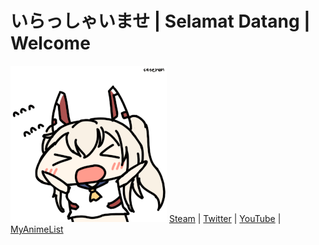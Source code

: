 # いらっしゃいませ | Selamat Datang | Welcome

![wave](https://github.com/DaGamerFiles/dagamerfiles/blob/master/img/aynm_wave.gif)
[Steam](https://steamcommunity.com/id/dagamerfiles) | [Twitter](https://twitter.com/dagamerfiles) | [YouTube](https://www.youtube.com/channel/UCr_0VKZ_8dd9CgclnQrM2pA) | [MyAnimeList](https://myanimelist.net/profile/dagamerfiles)
